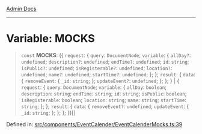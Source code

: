 [Admin Docs](/)

***

# Variable: MOCKS

> `const` **MOCKS**: (\{ `request`: \{ `query`: `DocumentNode`; `variable`: \{ `allDay?`: `undefined`; `description?`: `undefined`; `endTime?`: `undefined`; `id`: `string`; `isPublic?`: `undefined`; `isRegisterable?`: `undefined`; `location?`: `undefined`; `name?`: `undefined`; `startTime?`: `undefined`; \}; \}; `result`: \{ `data`: \{ `removeEvent`: \{ `_id`: `string`; \}; `updateEvent?`: `undefined`; \}; \}; \} \| \{ `request`: \{ `query`: `DocumentNode`; `variable`: \{ `allDay`: `boolean`; `description`: `string`; `endTime`: `string`; `id`: `string`; `isPublic`: `boolean`; `isRegisterable`: `boolean`; `location`: `string`; `name`: `string`; `startTime`: `string`; \}; \}; `result`: \{ `data`: \{ `removeEvent?`: `undefined`; `updateEvent`: \{ `_id`: `string`; \}; \}; \}; \})[]

Defined in: [src/components/EventCalender/EventCalenderMocks.ts:39](https://github.com/PalisadoesFoundation/talawa-admin/blob/main/src/components/EventCalender/EventCalenderMocks.ts#L39)
